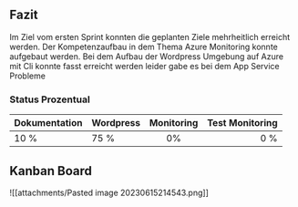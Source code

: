 ## Fazit

Im Ziel vom ersten Sprint konnten die geplanten Ziele mehrheitlich erreicht werden. Der Kompetenzaufbau in dem Thema Azure Monitoring konnte aufgebaut werden. Bei dem Aufbau der Wordpress Umgebung auf Azure mit Cli konnte fasst erreicht werden leider gabe es bei dem App Service Probleme

### Status Prozentual

| Dokumentation | Wordpress | Monitoring | Test Monitoring |  
| - | :- | :-: | -: |  
| 10 % | 75 % | 0% | 0 % | 


## Kanban Board
![[attachments/Pasted image 20230615214543.png]]